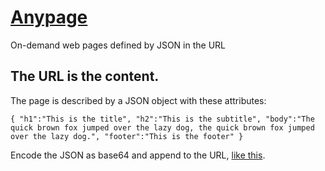 # [Anypage](https://wgx.github.io/anypage/)

On-demand web pages defined by JSON in the URL

## The URL is the content.

The page is described by a JSON object with these attributes:

```{ "h1":"This is the title", "h2":"This is the subtitle", "body":"The quick brown fox jumped over the lazy dog, the quick brown fox jumped over the lazy dog.", "footer":"This is the footer" }```

Encode the JSON as base64 and append to the URL, [like this](https://wgx.github.io/anypage/?eyJoMSI6IlRoaXMgaXMgdGhlIHRpdGxlIiwiaDIiOiJUaGlzIGlzIHRoZSBzdWJ0aXRsZSIsImJvZHkiOiJUaGUgcXVpY2sgYnJvd24gZm94IGp1bXBlZCBvdmVyIHRoZSBsYXp5IGRvZywgdGhlIHF1aWNrIGJyb3duIGZveCBqdW1wZWQgb3ZlciB0aGUgbGF6eSBkb2cuIiwiZm9vdGVyIjoiVGhpcyBpcyB0aGUgZm9vdGVyIn0=).
